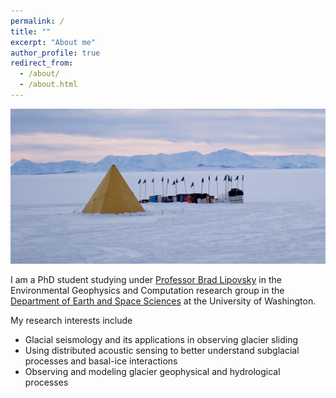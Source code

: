 ```yaml
---
permalink: /
title: ""
excerpt: "About me"
author_profile: true
redirect_from:
  - /about/
  - /about.html
---
```


![Antarctica, McMurdo Ice Self](images/camp_ant.JPG)

I am a PhD student studying under [Professor Brad Lipovsky](https://bradlipovsky.github.io/) in the Environmental Geophysics and Computation research group in the [Department of Earth and Space Sciences](https://www.ess.washington.edu/) at the University of Washington.

My research interests include
  - Glacial seismology and its applications in observing glacier sliding
  - Using distributed acoustic sensing to better understand subglacial processes and basal-ice interactions
  - Observing and modeling glacier geophysical and hydrological processes
